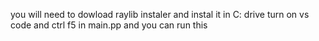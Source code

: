you will need to dowload raylib instaler and instal it in C: drive turn on vs code and ctrl f5 in main.pp and you can run this
